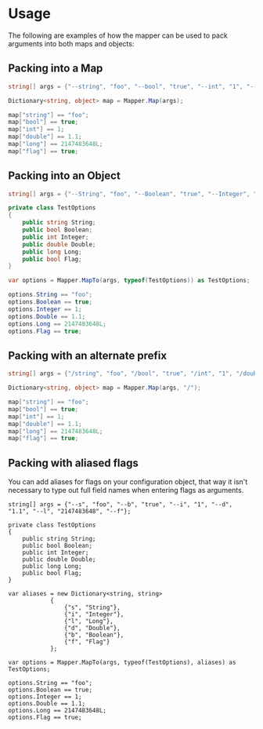 # Usage
The following are examples of how the mapper can be used to pack arguments into both maps and objects:

## Packing into a Map
```csharp
string[] args = {"--string", "foo", "--bool", "true", "--int", "1", "--double", "1.1", "--long", "2147483648", "--flag"};

Dictionary<string, object> map = Mapper.Map(args);

map["string"] == "foo";
map["bool"] == true;
map["int"] == 1;
map["double"] == 1.1;
map["long"] == 2147483648L;
map["flag"] == true;
```

## Packing into an Object
```csharp
string[] args = {"--String", "foo", "--Boolean", "true", "--Integer", "1", "--Double", "1.1", "--Long", "2147483648", "--Flag"};

private class TestOptions
{
    public string String;
    public bool Boolean;
    public int Integer;
    public double Double;
    public long Long;
    public bool Flag;
}

var options = Mapper.MapTo(args, typeof(TestOptions)) as TestOptions;

options.String == "foo";
options.Boolean == true;
options.Integer == 1;
options.Double == 1.1;
options.Long == 2147483648L;
options.Flag == true;
```

## Packing with an alternate prefix
```csharp
string[] args = {"/string", "foo", "/bool", "true", "/int", "1", "/double", "1.1", "/long", "2147483648", "/flag"};

Dictionary<string, object> map = Mapper.Map(args, "/");

map["string"] == "foo";
map["bool"] == true;
map["int"] == 1;
map["double"] == 1.1;
map["long"] == 2147483648L;
map["flag"] == true;
```

## Packing with aliased flags
You can add aliases for flags on your configuration object, that way it isn't necessary to type out full field names when entering flags as arguments.
```
string[] args = {"--s", "foo", "--b", "true", "--i", "1", "--d", "1.1", "--l", "2147483648", "--f"};

private class TestOptions
{
    public string String;
    public bool Boolean;
    public int Integer;
    public double Double;
    public long Long;
    public bool Flag;
}

var aliases = new Dictionary<string, string>
			{
				{"s", "String"},
				{"i", "Integer"},
				{"l", "Long"},
				{"d", "Double"},
				{"b", "Boolean"},
				{"f", "Flag"}
			};

var options = Mapper.MapTo(args, typeof(TestOptions), aliases) as TestOptions;

options.String == "foo";
options.Boolean == true;
options.Integer == 1;
options.Double == 1.1;
options.Long == 2147483648L;
options.Flag == true;
```
